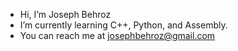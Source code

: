 - Hi, I’m Joseph Behroz
- I’m currently learning C++, Python, and Assembly.
- You can reach me at josephbehroz@gmail.com

<!---
jbehroz/jbehroz is a ✨ special ✨ repository because its `README.md` (this file) appears on your GitHub profile.
You can click the Preview link to take a look at your changes.
--->
